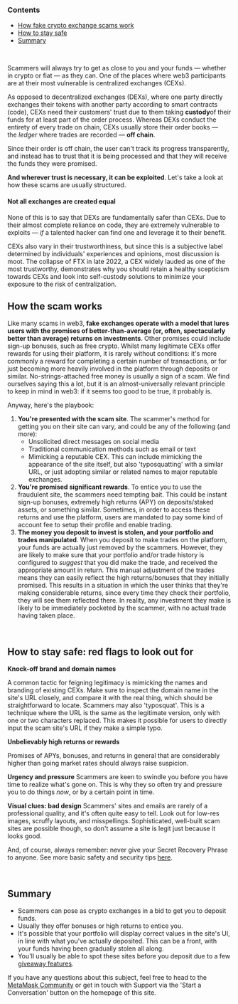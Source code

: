 ### Contents


* [How fake crypto exchange scams work](#h_01GMQHKV2QWNRKZ7G56FGXVQ5D)
* [How to stay safe](#h_01GMQHM08Z0VB80J00QV6QJRY8)
* [Summary](#h_01GMQHM5X2WXG92RRSWBYYC4QD)


 


Scammers will always try to get as close to you and your funds — whether in crypto or fiat — as they can. One of the places where web3 participants are at their most vulnerable is centralized exchanges (CEXs). 


As opposed to decentralized exchanges (DEXs), where one party directly exchanges their tokens with another party according to smart contracts (code), CEXs need their customers' trust due to them taking **custody**of their funds for at least part of the order process. Whereas DEXs conduct the entirety of every trade on chain, CEXs usually store their order books — the *ledger* where trades are recorded — **off chain**.  


Since their order is off chain, the user can't track its progress transparently, and instead has to trust that it is being processed and that they will receive the funds they were promised. 


**And wherever trust is necessary, it can be exploited**. Let's take a look at how these scams are usually structured.



#### Not all exchanges are created equal


None of this is to say that DEXs are fundamentally safer than CEXs. Due to their almost complete reliance on code, they are extremely vulnerable to exploits — *if* a talented hacker can find one and leverage it to their benefit. 


CEXs also vary in their trustworthiness, but since this is a subjective label determined by individuals' experiences and opinions, most discussion is moot. The collapse of FTX in late 2022, a CEX widely lauded as one of the most trustworthy, demonstrates why you should retain a healthy scepticism towards CEXs and look into self-custody solutions to minimize your exposure to the risk of centralization.




How the scam works
------------------


Like many scams in web3, **fake exchanges operate with a model that lures users with the promises of better-than-average (or, often, spectacularly better than average) returns on investments**. Other promises could include sign-up bonuses, such as free crypto. Whilst many legitimate CEXs offer rewards for using their platform, it is rarely without conditions: it's more commonly a reward for completing a certain number of transactions, or for just becoming more heavily involved in the platform through deposits or similar. No-strings-attached free money is usually a sign of a scam. We find ourselves saying this a lot, but it is an almost-universally relevant principle to keep in mind in web3: if it seems too good to be true, it probably is. 


Anyway, here's the playbook:


1. **You're presented with the scam site**. The scammer's method for getting you on their site can vary, and could be any of the following (and more):
	* Unsolicited direct messages on social media
	* Traditional communication methods such as email or text
	* Mimicking a reputable CEX. This can include mimicking the appearance of the site itself, but also 'typosquatting' with a similar URL, or just adopting similar or related names to major reputable exchanges.
2. **You're promised significant rewards**. To entice you to use the fraudulent site, the scammers need tempting bait. This could be instant sign-up bonuses, extremely high returns (APY) on deposits/staked assets, or something similar. Sometimes, in order to access these returns and use the platform, users are mandated to pay some kind of account fee to setup their profile and enable trading.
3. **The money you deposit to invest is stolen, and your portfolio and trades manipulated**. When you deposit to make trades on the platform, your funds are actually just removed by the scammers. However, they are likely to make sure that your portfolio and/or trade history is configured to *suggest* that you did make the trade, and received the appropriate amount in return. This manual adjustment of the trades means they can easily reflect the high returns/bonuses that they initially promised. This results in a situation in which the user thinks that they're making considerable returns, since every time they check their portfolio, they will see them reflected there. In reality, any investment they make is likely to be immediately pocketed by the scammer, with no actual trade having taken place.


 


How to stay safe: red flags to look out for
-------------------------------------------




**Knock-off brand and domain names**

A common tactic for feigning legitimacy is mimicking the names and branding of existing CEXs. Make sure to inspect the domain name in the site's URL closely, and compare it with the real thing, which should be straightforward to locate. Scammers may also 'typosquat'. This is a technique where the URL is the same as the legitimate version, only with one or two characters replaced. This makes it possible for users to directly input the scam site's URL if they make a simple typo.





**Unbelievably high returns or rewards**

Promises of APYs, bonuses, and returns in general that are considerably higher than going market rates should always raise suspicion.





**Urgency and pressure**
Scammers are keen to swindle you before you have time to realize what's gone on. This is why they so often try and pressure you to do things *now*, or by a certain point in time.


**Visual clues: bad design**
Scammers' sites and emails are rarely of a professional quality, and it's often quite easy to tell. Look out for low-res images, scruffy layouts, and misspellings. Sophisticated, well-built scam sites are possible though, so don't assume a site is legit just because it looks good.


And, of course, always remember: never give your Secret Recovery Phrase to anyone. See more basic safety and security tips [here](https://metamask.zendesk.com/hc/en-us/articles/360015489591).


 


Summary
-------


* Scammers can pose as crypto exchanges in a bid to get you to deposit funds.
* Usually they offer bonuses or high returns to entice you.
* It's possible that your portfolio will display correct values in the site's UI, in line with what you've actually deposited. This can be a front, with your funds having been gradually stolen all along.
* You'll usually be able to spot these sites before you deposit due to a few [giveaway features](#h_01GMQHM08Z0VB80J00QV6QJRY8).


If you have any questions about this subject, feel free to head to the [MetaMask Community](https://community.metamask.io/) or get in touch with Support via the 'Start a Conversation' button on the homepage of this site. 

